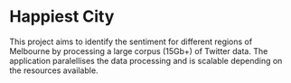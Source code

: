 # Happiest City 

This project aims to identify the sentiment for different regions of Melbourne by processing a large corpus (15Gb+) of Twitter data. The application paralellises the data processing and is scalable depending on the resources available. 
